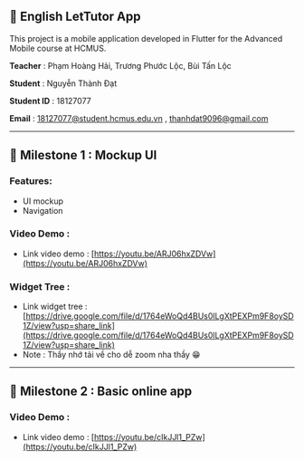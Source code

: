 ## 🛫 English LetTutor App

This project is a mobile application developed in Flutter for the Advanced Mobile course at HCMUS.

**Teacher** : Phạm Hoàng Hải, Trương Phước Lộc, Bùi Tấn Lộc

**Student** : Nguyễn Thành Đạt

**Student ID** : 18127077

**Email** : [18127077@student.hcmus.edu.vn](mailto:18127077@student.hcmus.edu.vn) , [thanhdat9096@gmail.com](mailto:thanhdat9096@gmail.com) 

---

## 🛫 Milestone 1 : Mockup UI

### Features:

*   UI mockup
*   Navigation

### Video Demo :

*   Link video demo : [https://youtu.be/ARJ06hxZDVw](https://youtu.be/ARJ06hxZDVw)

### Widget Tree :

*   Link widget tree : [https://drive.google.com/file/d/1764eWoQd4BUs0lLgXtPEXPm9F8oySD1Z/view?usp=share_link](https://drive.google.com/file/d/1764eWoQd4BUs0lLgXtPEXPm9F8oySD1Z/view?usp=share_link)
*   Note : Thầy nhớ tải về cho dễ zoom nha thầy 😁

---

## 🛫 Milestone 2 : Basic online app

### Video Demo :

*   Link video demo : [https://youtu.be/cIkJJl1_PZw](https://youtu.be/cIkJJl1_PZw)